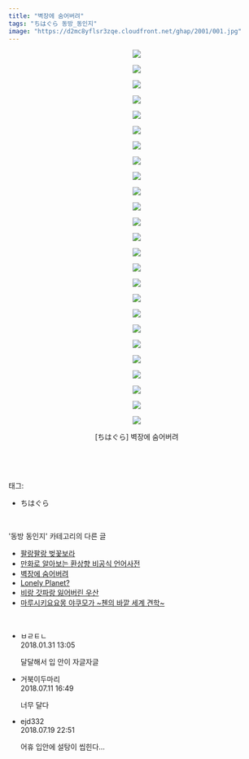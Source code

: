 ```yaml
---
title: "벽장에 숨어버려"
tags: "ちはぐら 동방_동인지"
image: "https://d2mc8yflsr3zqe.cloudfront.net/ghap/2001/001.jpg"
---
```

<div class="article">
<p style="text-align: center; clear: none; float: none;"><img src="{{ site.imgserver2 }}/ghap/2001/001.jpg"/></p>
<p style="text-align: center; clear: none; float: none;"><img src="{{ site.imgserver2 }}/ghap/2001/002.jpg"/></p>
<p style="text-align: center; clear: none; float: none;"><img src="{{ site.imgserver2 }}/ghap/2001/003.jpg"/></p>
<p style="text-align: center; clear: none; float: none;"><img src="{{ site.imgserver2 }}/ghap/2001/004.jpg"/></p>
<p style="text-align: center; clear: none; float: none;"><img src="{{ site.imgserver2 }}/ghap/2001/005.jpg"/></p>
<p style="text-align: center; clear: none; float: none;"><img src="{{ site.imgserver2 }}/ghap/2001/006.jpg"/></p>
<p style="text-align: center; clear: none; float: none;"><img src="{{ site.imgserver2 }}/ghap/2001/007.jpg"/></p>
<p style="text-align: center; clear: none; float: none;"><img src="{{ site.imgserver2 }}/ghap/2001/008.jpg"/></p>
<p style="text-align: center; clear: none; float: none;"><img src="{{ site.imgserver2 }}/ghap/2001/009.jpg"/></p>
<p style="text-align: center; clear: none; float: none;"><img src="{{ site.imgserver2 }}/ghap/2001/010.jpg"/></p>
<p style="text-align: center; clear: none; float: none;"><img src="{{ site.imgserver2 }}/ghap/2001/011.jpg"/></p>
<p style="text-align: center; clear: none; float: none;"><img src="{{ site.imgserver2 }}/ghap/2001/012.jpg"/></p>
<p style="text-align: center; clear: none; float: none;"><img src="{{ site.imgserver2 }}/ghap/2001/013.jpg"/></p>
<p style="text-align: center; clear: none; float: none;"><img src="{{ site.imgserver2 }}/ghap/2001/014.jpg"/></p>
<p style="text-align: center; clear: none; float: none;"><img src="{{ site.imgserver2 }}/ghap/2001/015.jpg"/></p>
<p style="text-align: center; clear: none; float: none;"><img src="{{ site.imgserver2 }}/ghap/2001/016.jpg"/></p>
<p style="text-align: center; clear: none; float: none;"><img src="{{ site.imgserver2 }}/ghap/2001/017.jpg"/></p>
<p style="text-align: center; clear: none; float: none;"><img src="{{ site.imgserver2 }}/ghap/2001/018.jpg"/></p>
<p style="text-align: center; clear: none; float: none;"><img src="{{ site.imgserver2 }}/ghap/2001/019.jpg"/></p>
<p style="text-align: center; clear: none; float: none;"><img src="{{ site.imgserver2 }}/ghap/2001/020.jpg"/></p>
<p style="text-align: center; clear: none; float: none;"><img src="{{ site.imgserver2 }}/ghap/2001/021.jpg"/></p>
<p style="text-align: center; clear: none; float: none;"><img src="{{ site.imgserver2 }}/ghap/2001/022.jpg"/></p>
<p style="text-align: center; clear: none; float: none;"><img src="{{ site.imgserver2 }}/ghap/2001/023.jpg"/></p>
<p style="text-align: center; clear: none; float: none;"><img src="{{ site.imgserver2 }}/ghap/2001/024.jpg"/></p>
<p style="text-align: center; clear: none; float: none;"><img src="{{ site.imgserver2 }}/ghap/2001/025.jpg"/></p>
<p style="text-align: center; clear: none; float: none;">[ちはぐら] 벽장에 숨어버려</p>
<p><br/></p>
</div><br/>
<div class="tagTrail">
<p>태그: </p>
<ul>
<li>ちはぐら</li>
</ul>
</div><br/>
<div class="another">
<p>'동방 동인지' 카테고리의 다른 글</p>
<ul>
<li><a href="/ghap_2003">팔랑팔랑 벚꽃보라</a></li>
<li><a href="/ghap_2002">만화로 알아보는 환상향 비공식 언어사전</a></li>
<li><a href="/ghap_2001">벽장에 숨어버려</a></li>
<li><a href="/ghap_2000">Lonely Planet?</a></li>
<li><a href="/ghap_1997">비랑 갓파랑 잃어버린 우산</a></li>
<li><a href="/ghap_1995">마루시키요요몽 야쿠모가 ~첸의 바깥 세계 견학~</a></li>
</ul>
</div><br/>
<div class="cb_module cb_fluid">
<div class="cb_wrt cb_profile">
<div class="comment">
<ul>
<li class="cb_thumb_off" id="comment15187798">
<div class="cb_comment_area">
<div class="cb_info_area">
<div class="cb_section">
<span class="cb_nick_name">ㅂㄹㅌㄴ</span>
</div>
<div class="cb_section">
<span class="cb_date">2018.01.31 13:05 </span>
</div>
</div>
<div class="cb_dsc_comment">
<p class="cb_dsc">
											달달해서 입 안이 자글자글
										</p>
</div>
</div></li>
<li class="cb_thumb_off" id="comment15284160">
<div class="cb_comment_area">
<div class="cb_info_area">
<div class="cb_section">
<span class="cb_nick_name">거북이두마리</span>
</div>
<div class="cb_section">
<span class="cb_date">2018.07.11 16:49 </span>
</div>
</div>
<div class="cb_dsc_comment">
<p class="cb_dsc">
											너무 달다
										</p>
</div>
</div></li>
<li class="cb_thumb_off" id="comment15290228">
<div class="cb_comment_area">
<div class="cb_info_area">
<div class="cb_section">
<span class="cb_nick_name">ejd332</span>
</div>
<div class="cb_section">
<span class="cb_date">2018.07.19 22:51 </span>
</div>
</div>
<div class="cb_dsc_comment">
<p class="cb_dsc">
											어휴 입안에 설탕이 씹힌다...
										</p>
</div>
</div></li>
</ul>
</div>
</div><!-- commentList close -->
</div><br/>
